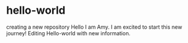 # hello-world
creating a new repository 
Hello I am Amy.  I am excited to start this new journey!  Editing Hello-world with new information.
